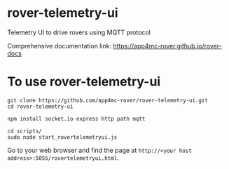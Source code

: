 # rover-telemetry-ui
Telemetry UI to drive rovers using MQTT protocol

Comprehensive documentation link: https://app4mc-rover.github.io/rover-docs

# To use rover-telemetry-ui

```
git clone https://github.com/app4mc-rover/rover-telemetry-ui.git
cd rover-telemetry-ui

npm install socket.io express http path mqtt

cd scripts/
sudo node start_rovertelemetryui.js
```

Go to your web browser and find the page at `http://<your host address>:5055/rovertelemetryui.html`.